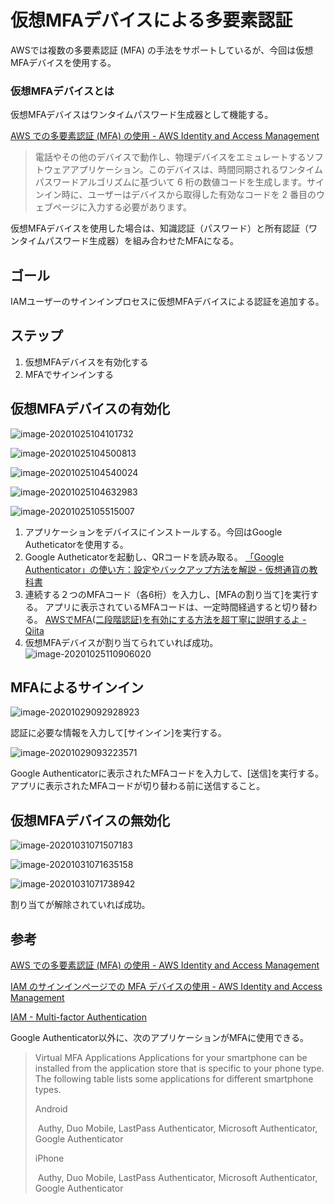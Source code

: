 # 仮想MFAデバイスによる多要素認証

AWSでは複数の多要素認証 (MFA) の手法をサポートしているが、今回は仮想MFAデバイスを使用する。

### 仮想MFAデバイスとは

仮想MFAデバイスはワンタイムパスワード生成器として機能する。

[AWS での多要素認証 (MFA) の使用 - AWS Identity and Access Management](https://docs.aws.amazon.com/ja_jp/IAM/latest/UserGuide/id_credentials_mfa.html)

> 電話やその他のデバイスで動作し、物理デバイスをエミュレートするソフトウェアアプリケーション。このデバイスは、時間同期されるワンタイムパスワードアルゴリズムに基づいて 6 桁の数値コードを生成します。サインイン時に、ユーザーはデバイスから取得した有効なコードを 2 番目のウェブページに入力する必要があります。

仮想MFAデバイスを使用した場合は、知識認証（パスワード）と所有認証（ワンタイムパスワード生成器）を組み合わせたMFAになる。

## ゴール

IAMユーザーのサインインプロセスに仮想MFAデバイスによる認証を追加する。

## ステップ

1. 仮想MFAデバイスを有効化する
2. MFAでサインインする

## 仮想MFAデバイスの有効化

![image-20201025104101732](mfa_with_virtual_device/image-20201025104101732.png)

![image-20201025104500813](mfa_with_virtual_device/image-20201025104500813.png)

![image-20201025104540024](mfa_with_virtual_device/image-20201025104540024.png)

![image-20201025104632983](mfa_with_virtual_device/image-20201025104632983.png)

![image-20201025105515007](mfa_with_virtual_device/image-20201025105515007.png)

1. アプリケーションをデバイスにインストールする。今回はGoogle Autheticatorを使用する。
1. Google Autheticatorを起動し、QRコードを読み取る。
    [「Google Authenticator」の使い方：設定やバックアップ方法を解説 - 仮想通貨の教科書](https://coin-textbook.com/google-authenticator/)
1. 連続する２つのMFAコード（各6桁）を入力し、[MFAの割り当て]を実行する。
    アプリに表示されているMFAコードは、一定時間経過すると切り替わる。
    [AWSでMFA(二段階認証)を有効にする方法を超丁寧に説明するよ - Qiita](https://qiita.com/viptakechan/items/6d19aee635b2ab189e47)
1. 仮想MFAデバイスが割り当てられていれば成功。
    ![image-20201025110906020](mfa_with_virtual_device/image-20201025110906020.png)

## MFAによるサインイン

![image-20201029092928923](mfa_with_virtual_device/image-20201029092928923.png)

認証に必要な情報を入力して[サインイン]を実行する。

![image-20201029093223571](mfa_with_virtual_device/image-20201029093223571.png)

Google Authenticatorに表示されたMFAコードを入力して、[送信]を実行する。アプリに表示されたMFAコードが切り替わる前に送信すること。

## 仮想MFAデバイスの無効化

![image-20201031071507183](mfa_with_virtual_device/image-20201031071507183.png)



![image-20201031071635158](mfa_with_virtual_device/image-20201031071635158.png)



![image-20201031071738942](mfa_with_virtual_device/image-20201031071738942.png)

割り当てが解除されていれば成功。

## 参考

[AWS での多要素認証 (MFA) の使用 - AWS Identity and Access Management](https://docs.aws.amazon.com/ja_jp/IAM/latest/UserGuide/id_credentials_mfa.html)

[IAM のサインインページでの MFA デバイスの使用 - AWS Identity and Access Management](https://docs.aws.amazon.com/ja_jp/IAM/latest/UserGuide/console_sign-in-mfa.html)

[IAM - Multi-factor Authentication](https://aws.amazon.com/jp/iam/features/mfa_with_virtual_device/?audit=2019q1) 

Google Authenticator以外に、次のアプリケーションがMFAに使用できる。

> Virtual MFA Applications Applications for your smartphone can be installed from the application store that is specific to your phone type. The following table lists some applications for different smartphone types.  
>
> Android
>
> ​	Authy, Duo Mobile, LastPass Authenticator, Microsoft Authenticator, Google Authenticator
>
> iPhone
>
> ​	Authy, Duo Mobile, LastPass Authenticator, Microsoft Authenticator, Google Authenticator



